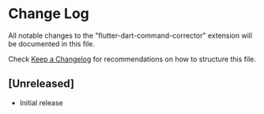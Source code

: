 # Change Log

All notable changes to the "flutter-dart-command-corrector" extension will be documented in this file.

Check [Keep a Changelog](http://keepachangelog.com/) for recommendations on how to structure this file.

## [Unreleased]

- Initial release